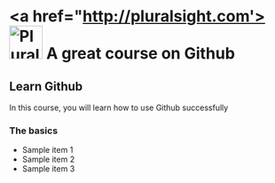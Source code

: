 # <a href="http://pluralsight.com'><img src='https://gillcleerenpluralsight.blob.core.windows.net/files/pluralsight.png' height='60' alt='Pluralsight Logo' /></a> A great course on Github

## Learn Github
In this course, you will learn how to use Github successfully

### The basics
- Sample item 1
- Sample item 2
- Sample item 3
